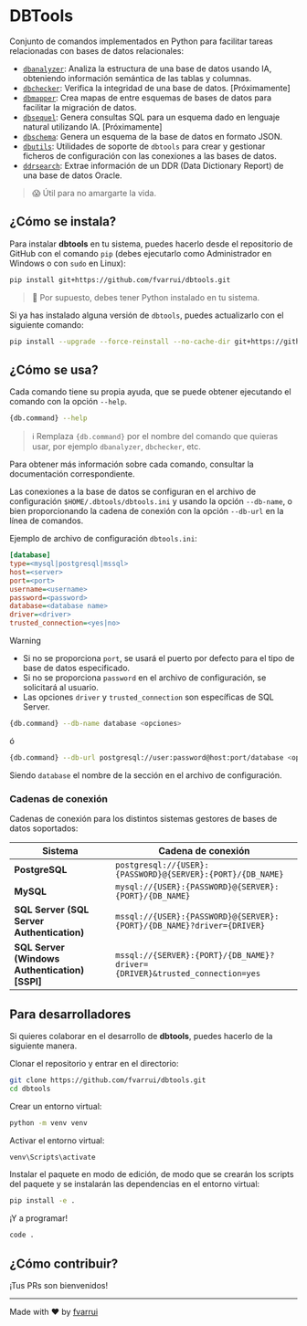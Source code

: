 # DBTools

Conjunto de comandos implementados en Python para facilitar tareas relacionadas con bases de datos relacionales:

- [`dbanalyzer`](src/dbanalyzer/README.md): Analiza la estructura de una base de datos usando IA, obteniendo información semántica de las tablas y columnas.
- [`dbchecker`](src/dbchecker/README.md): Verifica la integridad de una base de datos. [Próximamente]
- [`dbmapper`](src/dbmapper/README.md): Crea mapas de entre esquemas de bases de datos para facilitar la migración de datos.
- [`dbsequel`](src/dbsequel/README.md): Genera consultas SQL para un esquema dado en lenguaje natural utilizando IA. [Próximamente]
- [`dbschema`](src/dbschema/README.md): Genera un esquema de la base de datos en formato JSON.
- [`dbutils`](src/dbutils/README.md): Utilidades de soporte de `dbtools` para crear y gestionar ficheros de configuración con las conexiones a las bases de datos.
- [`ddrsearch`](src/ddrsearch/README.md): Extrae información de un DDR (Data Dictionary Report) de una base de datos Oracle.

> 😱 Útil para no amargarte la vida.

## ¿Cómo se instala?

Para instalar **dbtools** en tu sistema, puedes hacerlo desde el repositorio de GitHub con el comando `pip` (debes ejecutarlo como Administrador en Windows o con `sudo` en Linux):

```bash
pip install git+https://github.com/fvarrui/dbtools.git
```

> 🐍 Por supuesto, debes tener Python instalado en tu sistema.

Si ya has instalado alguna versión de `dbtools`, puedes actualizarlo con el siguiente comando:

```bash
pip install --upgrade --force-reinstall --no-cache-dir git+https://github.com/fvarrui/dbtools.git
```

## ¿Cómo se usa?

Cada comando tiene su propia ayuda, que se puede obtener ejecutando el comando con la opción `--help`.

```bash
{db.command} --help
```

> ℹ️ Remplaza `{db.command}` por el nombre del comando que quieras usar, por ejemplo `dbanalyzer`, `dbchecker`, etc.

Para obtener más información sobre cada comando, consultar la documentación correspondiente.

Las conexiones a la base de datos se configuran en el archivo de configuración `$HOME/.dbtools/dbtools.ini` y usando la opción `--db-name`, o bien proporcionando la cadena de conexión con la opción `--db-url` en la línea de comandos.

Ejemplo de archivo de configuración `dbtools.ini`:

```ini
[database]
type=<mysql|postgresql|mssql>
host=<server>
port=<port>
username=<username>
password=<password>
database=<database name>
driver=<driver>
trusted_connection=<yes|no>
```

> [!WARNING]
> - Si no se proporciona `port`, se usará el puerto por defecto para el tipo de base de datos especificado.
> - Si no se proporciona `password` en el archivo de configuración, se solicitará al usuario.
> - Las opciones `driver` y `trusted_connection` son específicas de SQL Server.

```bash
{db.command} --db-name database <opciones>
```

ó 

```bash
{db.command} --db-url postgresql://user:password@host:port/database <opciones>
```

Siendo `database` el nombre de la sección en el archivo de configuración.

### Cadenas de conexión

Cadenas de conexión para los distintos sistemas gestores de bases de datos soportados:

| Sistema                                        | Cadena de conexión                                                         |
| ---------------------------------------------- | -------------------------------------------------------------------------- |
| **PostgreSQL**                                 | `postgresql://{USER}:{PASSWORD}@{SERVER}:{PORT}/{DB_NAME}`                 |
| **MySQL**                                      | `mysql://{USER}:{PASSWORD}@{SERVER}:{PORT}/{DB_NAME}`                      |
| **SQL Server (SQL Server Authentication)**     | `mssql://{USER}:{PASSWORD}@{SERVER}:{PORT}/{DB_NAME}?driver={DRIVER}`      |
| **SQL Server (Windows Authentication) [SSPI]** | `mssql://{SERVER}:{PORT}/{DB_NAME}?driver={DRIVER}&trusted_connection=yes` |


## Para desarrolladores

Si quieres colaborar en el desarrollo de **dbtools**, puedes hacerlo de la siguiente manera.

Clonar el repositorio y entrar en el directorio:

```bash
git clone https://github.com/fvarrui/dbtools.git
cd dbtools
```

Crear un entorno virtual:

```bash
python -m venv venv
```

Activar el entorno virtual:

```bash
venv\Scripts\activate
```

Instalar el paquete en modo de edición, de modo que se crearán los scripts del paquete y se instalarán las dependencias en el entorno virtual:

```bash
pip install -e .
```

¡Y a programar!

```bash
code .
```

## ¿Cómo contribuir?

¡Tus PRs son bienvenidos!

--- 

Made with ❤️ by [fvarrui](https://github.com/fvarrui)